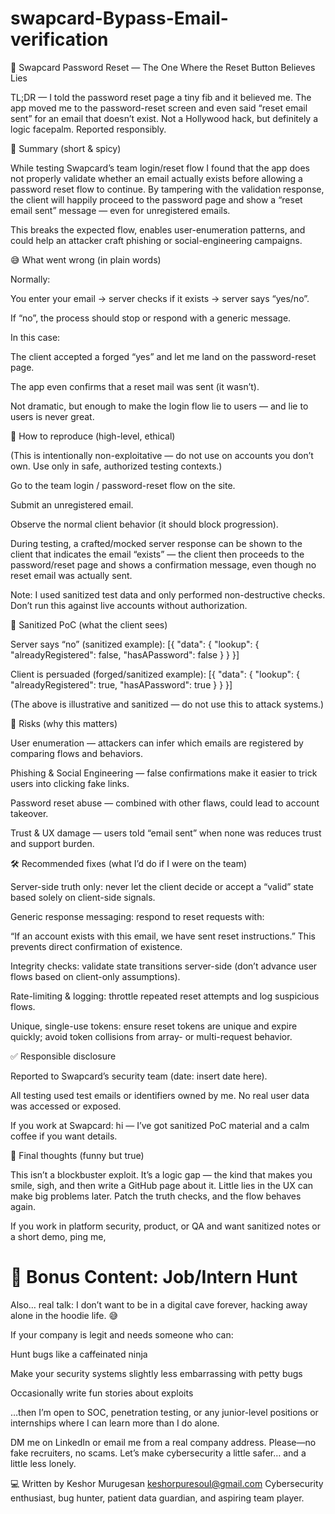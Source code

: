# swapcard-Bypass-Email-verification
🔐 Swapcard Password Reset — The One Where the Reset Button Believes Lies

TL;DR — I told the password reset page a tiny fib and it believed me. The app moved me to the password-reset screen and even said “reset email sent” for an email that doesn’t exist. Not a Hollywood hack, but definitely a logic facepalm. Reported responsibly.

🧩 Summary (short & spicy)

While testing Swapcard’s team login/reset flow I found that the app does not properly validate whether an email actually exists before allowing a password reset flow to continue. By tampering with the validation response, the client will happily proceed to the password page and show a “reset email sent” message — even for unregistered emails.

This breaks the expected flow, enables user-enumeration patterns, and could help an attacker craft phishing or social-engineering campaigns.

😅 What went wrong (in plain words)

Normally:

You enter your email → server checks if it exists → server says “yes/no”.

If “no”, the process should stop or respond with a generic message.

In this case:

The client accepted a forged “yes” and let me land on the password-reset page.

The app even confirms that a reset mail was sent (it wasn’t).

Not dramatic, but enough to make the login flow lie to users — and lie to users is never great.

🔬 How to reproduce (high-level, ethical)

(This is intentionally non-exploitative — do not use on accounts you don’t own. Use only in safe, authorized testing contexts.)

Go to the team login / password-reset flow on the site.

Submit an unregistered email.

Observe the normal client behavior (it should block progression).

During testing, a crafted/mocked server response can be shown to the client that indicates the email “exists” — the client then proceeds to the password/reset page and shows a confirmation message, even though no reset email was actually sent.

Note: I used sanitized test data and only performed non-destructive checks. Don’t run this against live accounts without authorization.

🧾 Sanitized PoC (what the client sees)

Server says “no” (sanitized example):
[{
  "data": {
    "lookup": {
      "alreadyRegistered": false,
      "hasAPassword": false
    }
  }
}]

Client is persuaded (forged/sanitized example):
[{
  "data": {
    "lookup": {
      "alreadyRegistered": true,
      "hasAPassword": true
    }
  }
}]

(The above is illustrative and sanitized — do not use this to attack systems.)

🚨 Risks (why this matters)

User enumeration — attackers can infer which emails are registered by comparing flows and behaviors.

Phishing & Social Engineering — false confirmations make it easier to trick users into clicking fake links.

Password reset abuse — combined with other flaws, could lead to account takeover.

Trust & UX damage — users told “email sent” when none was reduces trust and support burden.

🛠️ Recommended fixes (what I’d do if I were on the team)

Server-side truth only: never let the client decide or accept a “valid” state based solely on client-side signals.

Generic response messaging: respond to reset requests with:

“If an account exists with this email, we have sent reset instructions.”
This prevents direct confirmation of existence.

Integrity checks: validate state transitions server-side (don’t advance user flows based on client-only assumptions).

Rate-limiting & logging: throttle repeated reset attempts and log suspicious flows.

Unique, single-use tokens: ensure reset tokens are unique and expire quickly; avoid token collisions from array- or multi-request behavior.

✅ Responsible disclosure

Reported to Swapcard’s security team (date: insert date here).

All testing used test emails or identifiers owned by me. No real user data was accessed or exposed.

If you work at Swapcard: hi — I’ve got sanitized PoC material and a calm coffee if you want details.

🧩 Final thoughts (funny but true)

This isn’t a blockbuster exploit. It’s a logic gap — the kind that makes you smile, sigh, and then write a GitHub page about it. Little lies in the UX can make big problems later. Patch the truth checks, and the flow behaves again.

If you work in platform security, product, or QA and want sanitized notes or a short demo, ping me,

# 👀 Bonus Content: Job/Intern Hunt

Also… real talk: I don’t want to be in a digital cave forever, hacking away alone in the hoodie life. 😅

If your company is legit and needs someone who can:

Hunt bugs like a caffeinated ninja

Make your security systems slightly less embarrassing with petty bugs

Occasionally write fun stories about exploits

…then I’m open to SOC, penetration testing, or any junior-level positions or internships where I can learn more than I do alone.

DM me on LinkedIn or email me from a real company address. Please—no fake recruiters, no scams. Let’s make cybersecurity a little safer… and a little less lonely.

💻 Written by Keshor Murugesan keshorpuresoul@gmail.com Cybersecurity enthusiast, bug hunter, patient data guardian, and aspiring team player.
